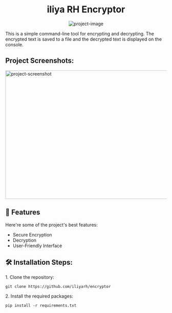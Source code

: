 <h1 align="center" id="title">iliya RH Encryptor</h1>

<p align="center"><img src="https://avatars.githubusercontent.com/u/83126380?v=4" alt="project-image"></p>

<p id="description">This is a simple command-line tool for encrypting and decrypting. The encrypted text is saved to a file and the decrypted text is displayed on the console.</p>

<h2>Project Screenshots:</h2>

<img src="https://tinypng.com/backend/opt/output/vqrmr4ydykthe0gpmx4pspz5h905a5h7/Annotation%202023-06-15%20110525.png" alt="project-screenshot" width="700" height="400/">

  
  
<h2>🧐 Features</h2>

Here're some of the project's best features:

*   Secure Encryption
*   Decryption
*   User-Friendly Interface

<h2>🛠️ Installation Steps:</h2>

<p>1. Clone the repository:</p>

```
git clone https://github.com/iliyarh/encryptor
```

<p>2. Install the required packages:</p>

```
pip install -r requirements.txt
```
